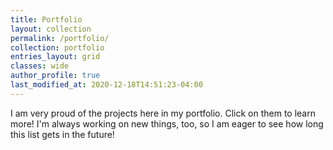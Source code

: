 ```yaml
---
title: Portfolio
layout: collection
permalink: /portfolio/
collection: portfolio
entries_layout: grid
classes: wide
author_profile: true
last_modified_at: 2020-12-18T14:51:23-04:00
---
```


I am very proud of the projects here in my portfolio. Click on them to learn more! I'm always working on new things, too, so I am eager to see how long this list gets in the future!
